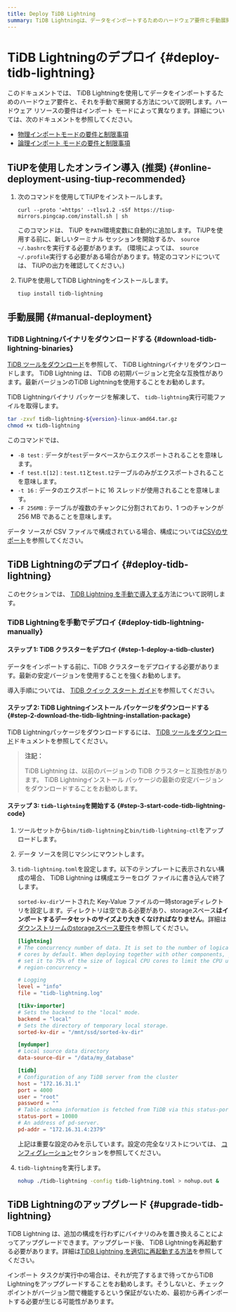```yaml
---
title: Deploy TiDB Lightning
summary: TiDB Lightningは、データをインポートするためのハードウェア要件と手動展開方法について説明します。TiUPを使用したオンライン導入が推奨され、TiDB Lightningバイナリをダウンロードして手動展開することも可能です。また、TiDB Lightningのアップグレード方法も提供されています。
---
```


# TiDB Lightningのデプロイ {#deploy-tidb-lightning}

このドキュメントでは、 TiDB Lightningを使用してデータをインポートするためのハードウェア要件と、それを手動で展開する方法について説明します。ハードウェア リソースの要件はインポート モードによって異なります。詳細については、次のドキュメントを参照してください。

-   [物理インポートモードの要件と制限事項](/tidb-lightning/tidb-lightning-physical-import-mode.md#requirements-and-restrictions)
-   [論理インポート モードの要件と制限事項](/tidb-lightning/tidb-lightning-logical-import-mode.md)

## TiUPを使用したオンライン導入 (推奨) {#online-deployment-using-tiup-recommended}

1.  次のコマンドを使用してTiUPをインストールします。

    ```shell
    curl --proto '=https' --tlsv1.2 -sSf https://tiup-mirrors.pingcap.com/install.sh | sh
    ```

    このコマンドは、 TiUP を`PATH`環境変数に自動的に追加します。 TiUPを使用する前に、新しいターミナル セッションを開始するか、 `source ~/.bashrc`を実行する必要があります。 (環境によっては、 `source ~/.profile`実行する必要がある場合があります。特定のコマンドについては、 TiUPの出力を確認してください。)

2.  TiUPを使用してTiDB Lightningをインストールします。

    ```shell
    tiup install tidb-lightning
    ```

## 手動展開 {#manual-deployment}

### TiDB Lightningバイナリをダウンロードする {#download-tidb-lightning-binaries}

[TiDB ツールをダウンロード](/download-ecosystem-tools.md)を参照して、 TiDB Lightningバイナリをダウンロードします。 TiDB Lightning は、 TiDB の初期バージョンと完全な互換性があります。最新バージョンのTiDB Lightningを使用することをお勧めします。

TiDB Lightningバイナリ パッケージを解凍して、 `tidb-lightning`実行可能ファイルを取得します。

```bash
tar -zxvf tidb-lightning-${version}-linux-amd64.tar.gz
chmod +x tidb-lightning
```

このコマンドでは、

-   `-B test` : データが`test`データベースからエクスポートされることを意味します。
-   `-f test.t[12]` : `test.t1`と`test.t2`テーブルのみがエクスポートされることを意味します。
-   `-t 16` : データのエクスポートに 16 スレッドが使用されることを意味します。
-   `-F 256MB` : テーブルが複数のチャンクに分割されており、1 つのチャンクが 256 MB であることを意味します。

データ ソースが CSV ファイルで構成されている場合、構成については[CSVのサポート](/tidb-lightning/tidb-lightning-data-source.md#csv)を参照してください。

## TiDB Lightningのデプロイ {#deploy-tidb-lightning}

このセクションでは、 [TiDB Lightning を手動で導入する](#deploy-tidb-lightning-manually)方法について説明します。

### TiDB Lightningを手動でデプロイ {#deploy-tidb-lightning-manually}

#### ステップ 1: TiDB クラスターをデプロイ {#step-1-deploy-a-tidb-cluster}

データをインポートする前に、TiDB クラスターをデプロイする必要があります。最新の安定バージョンを使用することを強くお勧めします。

導入手順については、 [TiDB クイック スタート ガイド](/quick-start-with-tidb.md)を参照してください。

#### ステップ 2: TiDB Lightningインストール パッケージをダウンロードする {#step-2-download-the-tidb-lightning-installation-package}

TiDB Lightningパッケージをダウンロードするには、 [TiDB ツールをダウンロード](/download-ecosystem-tools.md)ドキュメントを参照してください。

> **注記：**
>
> TiDB Lightning は、以前のバージョンの TiDB クラスターと互換性があります。 TiDB Lightningインストール パッケージの最新の安定バージョンをダウンロードすることをお勧めします。

#### ステップ 3: <code>tidb-lightning</code>を開始する {#step-3-start-code-tidb-lightning-code}

1.  ツールセットから`bin/tidb-lightning`と`bin/tidb-lightning-ctl`をアップロードします。

2.  データ ソースを同じマシンにマウントします。

3.  `tidb-lightning.toml`を設定します。以下のテンプレートに表示されない構成の場合、 TiDB Lightning は構成エラーをログ ファイルに書き込んで終了します。

    `sorted-kv-dir`ソートされた Key-Value ファイルの一時storageディレクトリを設定します。ディレクトリは空である必要があり、storageスペース**はインポートするデータセットのサイズより大きくなければなりません**。詳細は[ダウンストリームのstorageスペース要件](/tidb-lightning/tidb-lightning-requirements.md#storage-space-of-the-target-database)を参照してください。

    ```toml
    [lightning]
    # The concurrency number of data. It is set to the number of logical CPU
    # cores by default. When deploying together with other components, you can
    # set it to 75% of the size of logical CPU cores to limit the CPU usage.
    # region-concurrency =

    # Logging
    level = "info"
    file = "tidb-lightning.log"

    [tikv-importer]
    # Sets the backend to the "local" mode.
    backend = "local"
    # Sets the directory of temporary local storage.
    sorted-kv-dir = "/mnt/ssd/sorted-kv-dir"

    [mydumper]
    # Local source data directory
    data-source-dir = "/data/my_database"

    [tidb]
    # Configuration of any TiDB server from the cluster
    host = "172.16.31.1"
    port = 4000
    user = "root"
    password = ""
    # Table schema information is fetched from TiDB via this status-port.
    status-port = 10080
    # An address of pd-server.
    pd-addr = "172.16.31.4:2379"
    ```

    上記は重要な設定のみを示しています。設定の完全なリストについては、 [コンフィグレーション](/tidb-lightning/tidb-lightning-configuration.md#tidb-lightning-global)セクションを参照してください。

4.  `tidb-lightning`を実行します。

    ```sh
    nohup ./tidb-lightning -config tidb-lightning.toml > nohup.out &
    ```

## TiDB Lightningのアップグレード {#upgrade-tidb-lightning}

TiDB Lightning は、追加の構成を行わずにバイナリのみを置き換えることによってアップグレードできます。アップグレード後、 TiDB Lightningを再起動する必要があります。詳細は[TiDB Lightning を適切に再起動する方法](/tidb-lightning/tidb-lightning-faq.md#how-to-properly-restart-tidb-lightning)を参照してください。

インポート タスクが実行中の場合は、それが完了するまで待ってからTiDB Lightningをアップグレードすることをお勧めします。そうしないと、チェックポイントがバージョン間で機能するという保証がないため、最初から再インポートする必要が生じる可能性があります。

